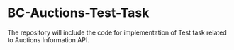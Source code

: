 # BC-Auctions-Test-Task
The repository will include the code for implementation of Test task related to Auctions Information API.
